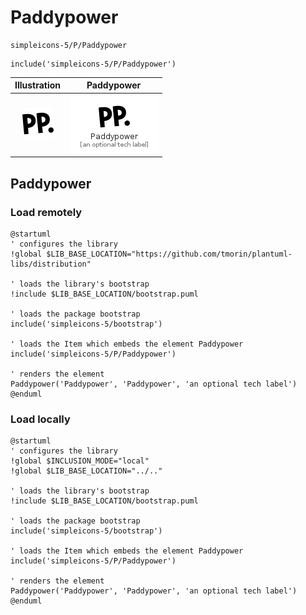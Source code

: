 # Paddypower


```text
simpleicons-5/P/Paddypower
```

```text
include('simpleicons-5/P/Paddypower')
```



| Illustration | Paddypower |
| :---: | :---: |
| ![illustration for Illustration](../../simpleicons-5/P/Paddypower.png) | ![illustration for Paddypower](../../simpleicons-5/P/Paddypower.Local.png) |




## Paddypower

### Load remotely
```plantuml
@startuml
' configures the library
!global $LIB_BASE_LOCATION="https://github.com/tmorin/plantuml-libs/distribution"

' loads the library's bootstrap
!include $LIB_BASE_LOCATION/bootstrap.puml

' loads the package bootstrap
include('simpleicons-5/bootstrap')

' loads the Item which embeds the element Paddypower
include('simpleicons-5/P/Paddypower')

' renders the element
Paddypower('Paddypower', 'Paddypower', 'an optional tech label')
@enduml
```

### Load locally
```plantuml
@startuml
' configures the library
!global $INCLUSION_MODE="local"
!global $LIB_BASE_LOCATION="../.."

' loads the library's bootstrap
!include $LIB_BASE_LOCATION/bootstrap.puml

' loads the package bootstrap
include('simpleicons-5/bootstrap')

' loads the Item which embeds the element Paddypower
include('simpleicons-5/P/Paddypower')

' renders the element
Paddypower('Paddypower', 'Paddypower', 'an optional tech label')
@enduml
```

